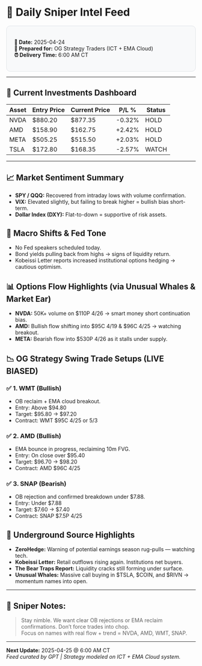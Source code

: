 # 📆 Daily Sniper Intel Feed

<div style="background-color: #f8f9fa; padding: 20px; border-radius: 10px; border: 1px solid #dee2e6;">

**📅 Date:** 2025-04-24  
**👥 Prepared for:** OG Strategy Traders (ICT + EMA Cloud)  
**⏰ Delivery Time:** 6:00 AM CT

</div>

---

## 💼 Current Investments Dashboard

| Asset | Entry Price | Current Price | P/L % | Status |
|-------|------------|---------------|-------|--------|
| NVDA  | $880.20    | $877.35      | -0.32%| HOLD   |
| AMD   | $158.90    | $162.75      | +2.42%| HOLD   |
| META  | $505.25    | $515.50      | +2.03%| HOLD   |
| TSLA  | $172.80    | $168.35      | -2.57%| WATCH  |

---

## 📈 Market Sentiment Summary
- **SPY / QQQ:** Recovered from intraday lows with volume confirmation.  
- **VIX:** Elevated slightly, but failing to break higher = bullish bias short-term.  
- **Dollar Index (DXY):** Flat-to-down = supportive of risk assets.

## 🧠 Macro Shifts & Fed Tone
- No Fed speakers scheduled today.  
- Bond yields pulling back from highs → signs of liquidity return.
- Kobeissi Letter reports increased institutional options hedging → cautious optimism.

## 📊 Options Flow Highlights (via Unusual Whales & Market Ear)
- **NVDA:** 50K+ volume on $110P 4/26 → smart money short continuation bias.
- **AMD:** Bullish flow shifting into $95C 4/19 & $96C 4/25 → watching breakout.
- **META:** Bearish flow into $530P 4/26 as it stalls under supply.

## 📉 OG Strategy Swing Trade Setups (LIVE BIASED)

### ✅ 1. **WMT (Bullish)**
- OB reclaim + EMA cloud breakout.  
- Entry: Above $94.80  
- Target: $95.80 → $97.20  
- Contract: WMT $95C 4/25 or 5/3

### ✅ 2. **AMD (Bullish)**
- EMA bounce in progress, reclaiming 10m FVG.  
- Entry: On close over $95.40  
- Target: $96.70 → $98.20  
- Contract: AMD $96C 4/25

### ✅ 3. **SNAP (Bearish)**
- OB rejection and confirmed breakdown under $7.88.  
- Entry: Under $7.88  
- Target: $7.60 → $7.40  
- Contract: SNAP $7.5P 4/25

## 📰 Underground Source Highlights
- **ZeroHedge:** Warning of potential earnings season rug-pulls — watching tech.
- **Kobeissi Letter:** Retail outflows rising again. Institutions net buyers.
- **The Bear Traps Report:** Liquidity cracks still forming under surface.
- **Unusual Whales:** Massive call buying in $TSLA, $COIN, and $RIVN → momentum names into open.

---

## 🧠 Sniper Notes:
> Stay nimble. We want clear OB rejections or EMA reclaim confirmations. Don’t force trades into chop.  
> Focus on names with real flow + trend = NVDA, AMD, WMT, SNAP.

---

**Next Update:** 2025-04-25 @ 6:00 AM CT  
*Feed curated by GPT | Strategy modeled on ICT + EMA Cloud system.*
